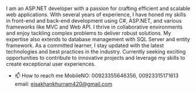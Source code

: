 I am an ASP.NET developer with a passion for crafting efficient and scalable web applications. With several years of experience, I have honed my skills in front-end and back-end development using C#, ASP.NET, and various frameworks like MVC and Web API. I thrive in collaborative environments and enjoy tackling complex problems to deliver robust solutions. My expertise also extends to database management with SQL Server and entity framework. As a committed learner, I stay updated with the latest technologies and best practices in the industry. Currently seeking exciting opportunities to contribute to innovative projects and leverage my skills to create exceptional user experiences.
- 📫 How to reach me MobileNO: 00923355646356, 00923315171613 email: eisakhankhurram420@gmail.com

<!---
MuhammadEasa/MuhammadEasa is a ✨ special ✨ repository because its `README.md` (this file) appears on your GitHub profile.
You can click the Preview link to take a look at your changes.
--->

